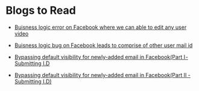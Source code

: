 # Blogs to Read 

- [ Buisness logic error on Facebook where we can able to edit any user video ](https://medium.com/@yaala/trim-private-live-videos-and-access-them-a331447cc82a)

- [ Buisness logic bug on Facebook leads to comprise of other user mail id ](https://iamsaugat.medium.com/a-facebook-bug-that-exposes-email-phone-number-to-your-friends-a980d24e5ea8)

- [ Bypassing default visibility for newly-added email in Facebook(Part I - Submitting I.D ](https://medium.com/@Kntjrld/bypassing-default-visibility-for-newly-added-email-in-facebook-part-i-submitting-i-d-da78142f032d)

- [ Bypassing default visibility for newly-added email in Facebook(Part II - Submitting I.D)](https://medium.com/@Kntjrld/bypassing-default-visibility-for-newly-added-email-in-facebook-part-ii-trusted-contacts-36176eeb103)
